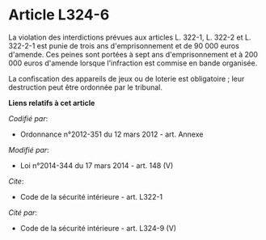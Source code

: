 # Article L324-6

La violation des interdictions prévues aux           articles L. 322-1, L. 322-2 et L. 322-2-1 est punie de trois ans
d'emprisonnement et de 90 000 euros d'amende. Ces peines sont portées à sept ans d'emprisonnement et à 200 000 euros d'amende
lorsque l'infraction est commise en bande organisée. 

La confiscation des appareils de jeux ou de loterie est obligatoire ; leur destruction peut être ordonnée par le tribunal.

**Liens relatifs à cet article**

_Codifié par_:

  - Ordonnance n°2012-351 du 12 mars 2012 - art. Annexe

_Modifié par_:

  - Loi n°2014-344 du 17 mars 2014 - art. 148 (V)

_Cite_:

  - Code de la sécurité intérieure - art. L322-1

_Cité par_:

  - Code de la sécurité intérieure - art. L324-9 (V)

